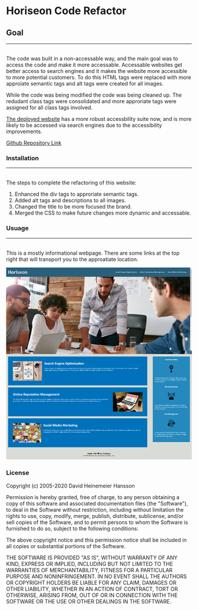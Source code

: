 # **Horiseon Code Refactor**

## **Goal**
---
<br>
The code was built in a non-accessable way, and the main goal was to access the code and make it more accessable.  Accessable websites get better access to search engines and it makes the website more accessible to more potential customers. To do this HTML tags were replaced with more approiate semantic tags and alt tags were created for all images.

While the code was being modified the code was being cleaned up.  The redudant class tags were consolidated and more approriate tags were assigned for all class tags involved.  

[The deployed website](https://jerler1.github.io/horiseon_refactoring_enhancement/) has a more robust accessbility suite now, and is more likely to be accessed via search engines due to the accessibility improvements.

[Github Repository Link](https://github.com/jerler1/horiseon_refactoring_enhancement)

### **Installation**
---
<br>
The steps to complete the refactoring of this website:
<br>

1. Enhanced the div tags to approriate semantic tags.
1. Added alt tags and descriptions to all images.
1. Changed the title to be more focused the brand.
1. Merged the CSS to make future changes more dynamic and accessable.

### **Usuage**
---
<br>
This is a mostly informational webpage.  There are some links at the top right that will transport you to the approatiate location.

![Horiseon Web Page](./assets/images/horiseon_image.png)

### **License**
  
Copyright (c) 2005-2020 David Heinemeier Hansson

Permission is hereby granted, free of charge, to any person obtaining
a copy of this software and associated documentation files (the
"Software"), to deal in the Software without restriction, including
without limitation the rights to use, copy, modify, merge, publish,
distribute, sublicense, and/or sell copies of the Software, and to
permit persons to whom the Software is furnished to do so, subject to
the following conditions:

The above copyright notice and this permission notice shall be
included in all copies or substantial portions of the Software.

THE SOFTWARE IS PROVIDED "AS IS", WITHOUT WARRANTY OF ANY KIND,
EXPRESS OR IMPLIED, INCLUDING BUT NOT LIMITED TO THE WARRANTIES OF
MERCHANTABILITY, FITNESS FOR A PARTICULAR PURPOSE AND
NONINFRINGEMENT. IN NO EVENT SHALL THE AUTHORS OR COPYRIGHT HOLDERS BE
LIABLE FOR ANY CLAIM, DAMAGES OR OTHER LIABILITY, WHETHER IN AN ACTION
OF CONTRACT, TORT OR OTHERWISE, ARISING FROM, OUT OF OR IN CONNECTION
WITH THE SOFTWARE OR THE USE OR OTHER DEALINGS IN THE SOFTWARE.
